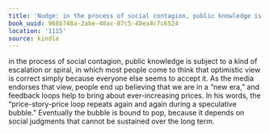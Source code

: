 ```yaml
---
title: 'Nudge: in the process of social contagion, public knowledge is subj…'
book_uuid: 968b748a-2abe-40ac-87c5-40ea4c7c6524
location: '1115'
source: kindle
---
```


in the process of social contagion, public knowledge is subject to a kind of escalation or spiral, in which most people come to think that optimistic view is correct simply because everyone else seems to accept it. As the media endorses that view, people end up believing that we are in a “new era,” and feedback loops help to bring about ever-increasing prices. In his words, the “price-story-price loop repeats again and again during a speculative bubble.” Eventually the bubble is bound to pop, because it depends on social judgments that cannot be sustained over the long term.